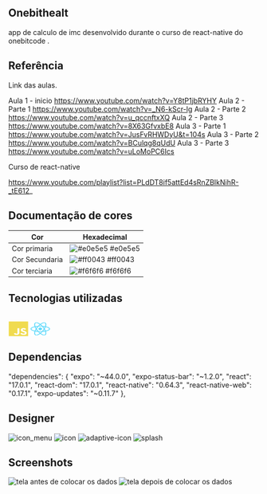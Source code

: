 
## Onebithealt

app de calculo de imc desenvolvido durante o curso de react-native do onebitcode .

## Referência

Link das aulas.

Aula 1 - inicio   https://www.youtube.com/watch?v=Y8tP1jbRYHY
Aula 2 - Parte 1  https://www.youtube.com/watch?v=_N6-kScr-Ig
Aula 2 - Parte 2  https://www.youtube.com/watch?v=u_qccnftxXQ
Aula 2 - Parte 3  https://www.youtube.com/watch?v=8X63GfvxbE8
Aula 3 - Parte 1  https://www.youtube.com/watch?v=JusFvRHWDyU&t=104s
Aula 3 - Parte 2  https://www.youtube.com/watch?v=BCulqg8qUdU
Aula 3 - Parte 3  https://www.youtube.com/watch?v=uLoMoPC6Ics


Curso de react-native 

https://www.youtube.com/playlist?list=PLdDT8if5attEd4sRnZBIkNihR-_tE612_

## Documentação de cores

| Cor               | Hexadecimal                                                |
| ----------------- | ---------------------------------------------------------------- |
| Cor primaria       | ![#e0e5e5](https://via.placeholder.com/10/#e0e5e5?text=+) #e0e5e5 |
| Cor Secundaria       | ![#ff0043](https://via.placeholder.com/10/#ff0043?text=+) #ff0043 |
| Cor terciaria       | ![#f6f6f6](https://via.placeholder.com/10/#f6f6f6?text=+) #f6f6f6 |

## Tecnologias utilizadas

<div style="display: inline_block"><br>
  <img align="center" alt="Js" height="30" width="40" src="https://raw.githubusercontent.com/devicons/devicon/master/icons/javascript/javascript-plain.svg">
  <img align="center" alt="React" height="30" width="40" src="https://raw.githubusercontent.com/devicons/devicon/master/icons/react/react-original.svg">
</div>

## Dependencias

  "dependencies": {
    "expo": "~44.0.0",
    "expo-status-bar": "~1.2.0",
    "react": "17.0.1",
    "react-dom": "17.0.1",
    "react-native": "0.64.3",
    "react-native-web": "0.17.1",
    "expo-updates": "~0.11.7"
  },

## Designer

![icon_menu](https://github.com/geanderson-062/app-onebithealt-react-native/blob/main/assets/adaptive-icon.png)
![icon](https://github.com/geanderson-062/app-onebithealt-react-native/blob/main/assets/icon.png)
![adaptive-icon](https://github.com/geanderson-062/app-onebithealt-react-native/blob/main/assets/favicon.png)
![splash](https://github.com/geanderson-062/app-onebithealt-react-native/blob/main/assets/splash.png)

## Screenshots

![tela antes de colocar os dados](https://github.com/geanderson-062/app-onebithealt-react-native/blob/main/screenshots/Screenshot_1658020440.png)
![tela depois de colocar os dados](https://github.com/geanderson-062/app-onebithealt-react-native/blob/main/screenshots/Screenshot_1658020492.png)
